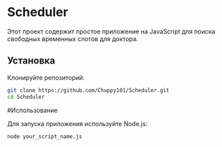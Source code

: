
# Scheduler

Этот проект содержит простое приложение на JavaScript для поиска свободных временных слотов для доктора.

## Установка

Клонируйте репозиторий:

```bash
git clone https://github.com/Chuppy101/Scheduler.git
cd Scheduler
```

#Использование

Для запуска приложения используйте Node.js:

```bash
node your_script_name.js
```
